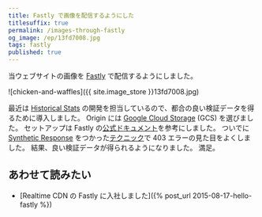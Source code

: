 ```yaml
---
title: Fastly で画像を配信するようにした
titlesuffix: true
permalink: /images-through-fastly
og_image: /ep/13fd7008.jpg
tags: fastly
published: true
---
```


当ウェブサイトの画像を [Fastly](/t/fastly) で配信するようにしました。

![chicken-and-waffles]({{ site.image_store }}13fd7008.jpg)

最近は [Historical Stats](https://docs.fastly.com/api/stats) の開発を担当しているので、都合の良い検証データを得るために導入しました。
Origin には [Google Cloud Storage](https://cloud.google.com/storage/) (GCS) を選びました。
セットアップは Fastly の[公式ドキュメント](https://docs.fastly.com/guides/integrations/google-cloud-storage)を参考にしました。
ついでに [Synthetic Response](https://docs.fastly.com/guides/basic-configuration/responses-tutorial) をつかった[テクニック](https://docs.fastly.com/guides/basic-configuration/creating-error-pages-with-custom-responses)で 403 エラーの見た目をよくしました。
結果、良い検証データが得られるようになりました。
満足。

## あわせて読みたい

- [Realtime CDN の Fastly に入社しました]({% post_url 2015-08-17-hello-fastly %})
